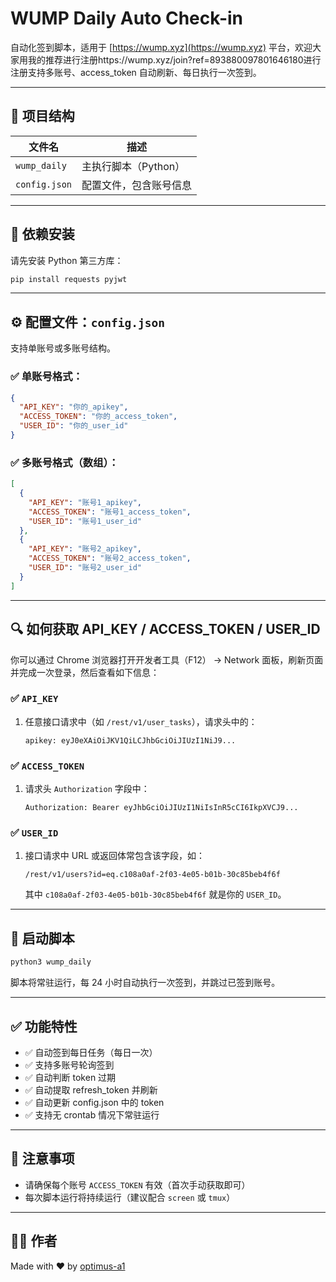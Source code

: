 # WUMP Daily Auto Check-in

自动化签到脚本，适用于 [https://wump.xyz](https://wump.xyz) 平台，欢迎大家用我的推荐进行注册https://wump.xyz/join?ref=893880097801646180进行注册支持多账号、access_token 自动刷新、每日执行一次签到。

---

## 📁 项目结构

| 文件名        | 描述 |
|---------------|------|
| `wump_daily`  | 主执行脚本（Python） |
| `config.json` | 配置文件，包含账号信息 |

---

## 🧩 依赖安装

请先安装 Python 第三方库：

```bash
pip install requests pyjwt
```

---

## ⚙️ 配置文件：`config.json`

支持单账号或多账号结构。

### ✅ 单账号格式：

```json
{
  "API_KEY": "你的_apikey",
  "ACCESS_TOKEN": "你的_access_token",
  "USER_ID": "你的_user_id"
}
```

### ✅ 多账号格式（数组）：

```json
[
  {
    "API_KEY": "账号1_apikey",
    "ACCESS_TOKEN": "账号1_access_token",
    "USER_ID": "账号1_user_id"
  },
  {
    "API_KEY": "账号2_apikey",
    "ACCESS_TOKEN": "账号2_access_token",
    "USER_ID": "账号2_user_id"
  }
]
```

---

## 🔍 如何获取 API_KEY / ACCESS_TOKEN / USER_ID

你可以通过 Chrome 浏览器打开开发者工具（F12） → Network 面板，刷新页面并完成一次登录，然后查看如下信息：

### ✅ `API_KEY`

1. 任意接口请求中（如 `/rest/v1/user_tasks`），请求头中的：
   ```http
   apikey: eyJ0eXAiOiJKV1QiLCJhbGciOiJIUzI1NiJ9...
   ```

### ✅ `ACCESS_TOKEN`

1. 请求头 `Authorization` 字段中：
   ```http
   Authorization: Bearer eyJhbGciOiJIUzI1NiIsInR5cCI6IkpXVCJ9...
   ```

### ✅ `USER_ID`

1. 接口请求中 URL 或返回体常包含该字段，如：
   ```http
   /rest/v1/users?id=eq.c108a0af-2f03-4e05-b01b-30c85beb4f6f
   ```
   其中 `c108a0af-2f03-4e05-b01b-30c85beb4f6f` 就是你的 `USER_ID`。

---

## 🚀 启动脚本

```bash
python3 wump_daily
```

脚本将常驻运行，每 24 小时自动执行一次签到，并跳过已签到账号。

---

## ✅ 功能特性

- ✅ 自动签到每日任务（每日一次）
- ✅ 支持多账号轮询签到
- ✅ 自动判断 token 过期
- ✅ 自动提取 refresh_token 并刷新
- ✅ 自动更新 config.json 中的 token
- ✅ 支持无 crontab 情况下常驻运行

---

## 📌 注意事项

- 请确保每个账号 `ACCESS_TOKEN` 有效（首次手动获取即可）
- 每次脚本运行将持续运行（建议配合 `screen` 或 `tmux`）

---

## 👨‍💻 作者

Made with ❤️ by [optimus-a1](https://github.com/optimus-a1)
